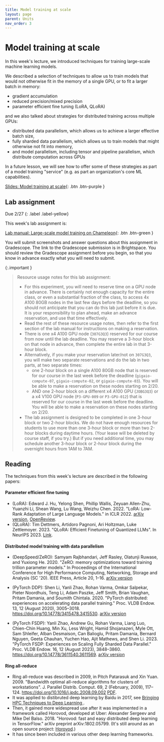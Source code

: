```yaml
---
title: Model training at scale
layout: page
parent: Units
nav_order: 3
---
```



# Model training at scale


In this week's lecture, we introduced techniques for training large-scale machine learning models.

We described a selection of techniques to allow us to train models that would not otherwise fit in the memory of a single GPU, or to fit a larger batch in memory:

* gradient accumulation
* reduced precision/mixed precision
* parameter efficient fine tuning (LoRA, QLoRA)

and we also talked about strategies for distributed training across multiple GPUs:

* distributed data parallelism, which allows us to achieve a larger effective batch size,
* fully sharded data parallelism, which allows us to train models that might otherwise not fit into memory,
* and model parallelism, including tensor and pipeline parallelism, which distribute computation across GPUs

In a future lesson, we will see how to offer some of these strategies as part of a model training "service" (e.g. as part an organization's core ML capabilities).

[Slides: Model training at scale](https://link.excalidraw.com/p/readonly/zMwrCvRBneDGH71cqjxj){: .btn .btn-purple }


## Lab assignment

Due 2/27
{: .label .label-yellow}

This week's lab assignment is:

[Lab manual: Large-scale model training on Chameleon](https://teaching-on-testbeds.github.io/llm-chi/){: .btn .btn-green }


You will submit screenshots and answer questions about this assignment in Gradescope. The link to the Gradescope submission is in Brightspace. You should review the Gradescope assignment before you begin, so that you know in advance exactly what you will need to submit.

{:.important }
> Resource usage notes for this lab assignment:
> 
> * For this experiment, you will need to reserve time on a GPU node in advance. There is certainly not enough capacity for the entire class, or even a substantial fraction of the class, to access 4x A100 80GB nodes in the last few days before the deadline, so you should not anticipate that you can do this lab just before it is due. It is your responsibility to plan ahead, make an advance reservation, and use that time effectively.
> * Read the rest of these resource usage notes, then refer to the first section of the lab manual for instructions on making a reservation.
> * There is one x4 A100 GPU node (`307G3Q3`) reserved for our course from now until the lab deadline. You may reserve a 3-hour block on that node in advance, then complete the entire lab in that 3-hour block.
> * Alternatively, if you make your reservation later/not on `307G3Q3`, you will make two separate reservations and do the lab in two parts, at two separate times:
>   * one 2-hour block on a single A100 80GB node that is reserved for our course in the last week before the deadline (`gigaio-compute-07`, `gigaio-compute-02`, or `gigaio-compute-03`). You will be able to make a reservation on these nodes starting on 2/20.
>   * AND one 2-hour block on a different x4 A100 GPU (`JOBG3Q3`) or a x4 V100 GPU node (`P3-GPU-009` or `P3-GPU-012`) that is reserved for our course in the last week before the deadline. You will be able to make a reservation on these nodes starting on 2/20.
> * The lab assignment is designed to be completed in one 3-hour block or two 2-hour blocks. We do not have enough resources for students to use more than one 3-hour block or more than two 2-hour blocks during daytime hours. (Your lease will be deleted by course staff, if you try.) But if you need additional time, you may schedule another 3-hour block or 2-hour block during the overnight hours from 1AM to 7AM.


## Reading

The techniques from this week's lecture are described in the following papers:

#### Parameter efficient fine tuning

* (LoRA): Edward J. Hu, Yelong Shen, Phillip Wallis, Zeyuan Allen-Zhu, Yuanzhi Li, Shean Wang, Lu Wang, Weizhu Chen. 2022. "LoRA: Low-Rank Adaptation of Large Language Models." in ICLR 2022. [arXiv version](https://arxiv.org/abs/2106.09685), [OpenReview](https://openreview.net/forum?id=nZeVKeeFYf9).
* (QLoRA): Tim Dettmers, Artidoro Pagnoni, Ari Holtzman, Luke Zettlemoyer. 2023. "QLoRA: Efficient Finetuning of Quantized LLMs". In NeurIPS 2023. [Link](https://proceedings.neurips.cc/paper_files/paper/2023/hash/1feb87871436031bdc0f2beaa62a049b-Abstract-Conference.html).

#### Distributed model training with data parallelism

* (DeepSpeed/ZeRO): Samyam Rajbhandari, Jeff Rasley, Olatunji Ruwase, and Yuxiong He. 2020. "ZeRO: memory optimizations toward training trillion parameter models." In Proceedings of the International Conference for High Performance Computing, Networking, Storage and Analysis (SC '20). IEEE Press, Article 20, 1–16. [arXiv version](https://arxiv.org/abs/1910.02054)

* (PyTorch DDP): Shen Li, Yanli Zhao, Rohan Varma, Omkar Salpekar, Pieter Noordhuis, Teng Li, Adam Paszke, Jeff Smith, Brian Vaughan, Pritam Damania, and Soumith Chintala. 2020. "PyTorch distributed: experiences on accelerating data parallel training." Proc. VLDB Endow. 13, 12 (August 2020), 3005–3018. https://doi.org/10.14778/3415478.3415530. [arXiv version](https://arxiv.org/abs/2006.15704)
* (PyTorch FSDP): Yanli Zhao, Andrew Gu, Rohan Varma, Liang Luo, Chien-Chin Huang, Min Xu, Less Wright, Hamid Shojanazeri, Myle Ott, Sam Shleifer, Alban Desmaison, Can Balioglu, Pritam Damania, Bernard Nguyen, Geeta Chauhan, Yuchen Hao, Ajit Mathews, and Shen Li. 2023. "PyTorch FSDP: Experiences on Scaling Fully Sharded Data Parallel." Proc. VLDB Endow. 16, 12 (August 2023), 3848–3860. https://doi.org/10.14778/3611540.3611569. [arXiv version](https://arxiv.org/abs/2304.11277)


#### Ring all-reduce

* Ring all-reduce was described in 2009, in Pitch Patarasuk and Xin Yuan. 2009. "Bandwidth optimal all-reduce algorithms for clusters of workstations". J. Parallel Distrib. Comput. 69, 2 (February, 2009), 117–124. https://doi.org/10.1016/j.jpdc.2008.09.002 [PDF](https://www.cs.fsu.edu/~xyuan/paper/09jpdc.pdf). 
* It was applied to distibruted deep learning by Baidu in 2017, see [Bringing HPC Techniques to Deep Learning
](https://andrew.gibiansky.com/blog/machine-learning/baidu-allreduce/). 
* Then, it gained more widespread use after it was implemented in a framework called Horovod, developed at Uber: Alexander Sergeev and Mike Del Balso. 2018. "Horovod: fast and easy distributed deep learning in TensorFlow." arXiv preprint arXiv:1802.05799. (It's still around as an open source project: [Horovod](https://github.com/horovod/horovod).) 
* It has since been included in various other deep learning frameworks.